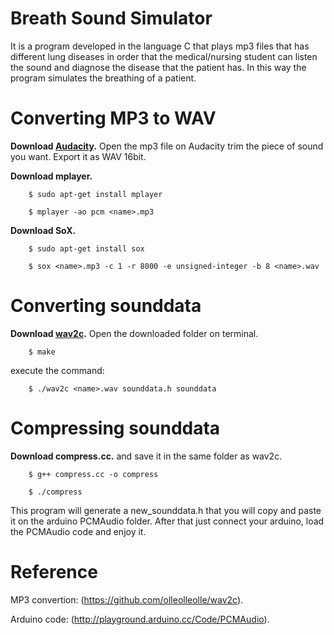 # Breath Sound Simulator
It is a program developed in the language C that plays mp3 files that has different lung diseases in order that the medical/nursing student can listen the sound and diagnose the disease that the patient has. In this way the program simulates the breathing of a patient.

# Converting MP3 to WAV
**Download [Audacity](http://www.audacityteam.org/).**
Open the mp3 file on Audacity trim the piece of sound you want.
Export it as WAV 16bit.

**Download mplayer.**
```
	$ sudo apt-get install mplayer

	$ mplayer -ao pcm <name>.mp3
```

**Download SoX.**
```
	$ sudo apt-get install sox

	$ sox <name>.mp3 -c 1 -r 8000 -e unsigned-integer -b 8 <name>.wav
```

# Converting sounddata
**Download [wav2c](https://github.com/olleolleolle/wav2c).**
Open the downloaded folder on terminal.
```
	$ make
```
execute the command:
```
	$ ./wav2c <name>.wav sounddata.h sounddata
```

# Compressing sounddata
**Download compress.cc.** and save it in the same folder as wav2c.
```
	$ g++ compress.cc -o compress

	$ ./compress
```
This program will generate a new_sounddata.h that you will copy and paste it on the arduino PCMAudio folder.
After that just connect your arduino, load the PCMAudio code and enjoy it. 

# Reference
MP3 convertion: (https://github.com/olleolleolle/wav2c).

Arduino code: (http://playground.arduino.cc/Code/PCMAudio).
